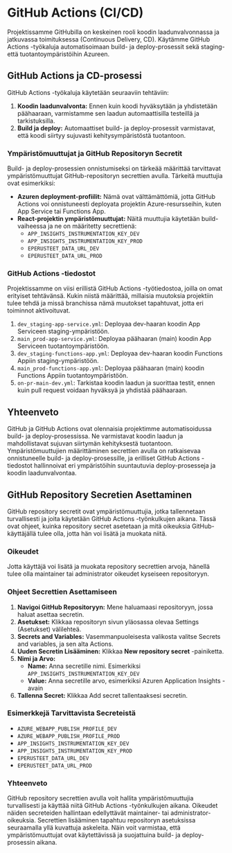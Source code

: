 # GitHub Actions (CI/CD)
Projektissamme GitHubilla on keskeinen rooli koodin laadunvalvonnassa ja jatkuvassa toimituksessa (Continuous Delivery, CD). Käytämme GitHub Actions -työkaluja automatisoimaan build- ja deploy-prosessit sekä staging- että tuotantoympäristöihin Azureen.

## GitHub Actions ja CD-prosessi
GitHub Actions -työkaluja käytetään seuraaviin tehtäviin:

1. **Koodin laadunvalvonta:** Ennen kuin koodi hyväksytään ja yhdistetään päähaaraan, varmistamme sen laadun automaattisilla testeillä ja tarkistuksilla.
2. **Build ja deploy:** Automaattiset build- ja deploy-prosessit varmistavat, että koodi siirtyy sujuvasti kehitysympäristöstä tuotantoon.

### Ympäristömuuttujat ja GitHub Repositoryn Secretit
Build- ja deploy-prosessien onnistumiseksi on tärkeää määrittää tarvittavat ympäristömuuttujat GitHub-repositoryn secrettien avulla. Tärkeitä muuttujia ovat esimerkiksi:

* **Azuren deployment-profiilit:** Nämä ovat välttämättömiä, jotta GitHub Actions voi onnistuneesti deployata projektin Azure-resursseihin, kuten App Service tai Functions App.
* **React-projektin ympäristömuuttujat:** Näitä muuttujia käytetään build-vaiheessa ja ne on määritetty secrettienä:
  * `APP_INSIGHTS_INSTRUMENTATION_KEY_DEV`
  * `APP_INSIGHTS_INSTRUMENTATION_KEY_PROD`
  * `EPERUSTEET_DATA_URL_DEV`
  * `EPERUSTEET_DATA_URL_PROD`

### GitHub Actions -tiedostot
Projektissamme on viisi erillistä GitHub Actions -työtiedostoa, joilla on omat erityiset tehtävänsä. Kukin niistä määrittää, millaisia muutoksia projektiin tulee tehdä ja missä branchissa nämä muutokset tapahtuvat, jotta eri toiminnot aktivoituvat.

1. `dev_staging-app-service.yml`: Deployaa dev-haaran koodin App Serviceen staging-ympäristöön.
2. `main_prod-app-service.yml`: Deployaa päähaaran (main) koodin App Serviceen tuotantoympäristöön.
3. `dev_staging-functions-app.yml`: Deployaa dev-haaran koodin Functions Appiin staging-ympäristöön.
4. `main_prod-functions-app.yml`: Deployaa päähaaran (main) koodin Functions Appiin tuotantoympäristöön.
5. `on-pr-main-dev.yml`: Tarkistaa koodin laadun ja suorittaa testit, ennen kuin pull request voidaan hyväksyä ja yhdistää päähaaraan.

## Yhteenveto
GitHub ja GitHub Actions ovat olennaisia projektimme automatisoidussa build- ja deploy-prosessissa. Ne varmistavat koodin laadun ja mahdollistavat sujuvan siirtymän kehityksestä tuotantoon. Ympäristömuuttujien määrittäminen secrettien avulla on ratkaisevaa onnistuneelle build- ja deploy-prosessille, ja erilliset GitHub Actions -tiedostot hallinnoivat eri ympäristöihin suuntautuvia deploy-prosesseja ja koodin laadunvalvontaa.

## GitHub Repository Secretien Asettaminen
GitHub repository secretit ovat ympäristömuuttujia, jotka tallennetaan turvallisesti ja joita käytetään GitHub Actions -työnkulkujen aikana. Tässä ovat ohjeet, kuinka repository secret asetetaan ja mitä oikeuksia GitHub-käyttäjällä tulee olla, jotta hän voi lisätä ja muokata niitä.

### Oikeudet
Jotta käyttäjä voi lisätä ja muokata repository secrettien arvoja, hänellä tulee olla maintainer tai administrator oikeudet kyseiseen repositoryyn.

### Ohjeet Secrettien Asettamiseen
1. **Navigoi GitHub Repositoryyn:**
    Mene haluamaasi repositoryyn, jossa haluat asettaa secretin.
2. **Asetukset:**
    Klikkaa repositoryn sivun yläosassa olevaa Settings (Asetukset) välilehteä.
3. **Secrets and Variables:**
    Vasemmanpuoleisesta valikosta valitse Secrets and variables, ja sen alta Actions.
4. **Uuden Secretin Lisääminen:**
    Klikkaa **New repository secret** -painiketta.
5. **Nimi ja Arvo:**
    * **Name:** Anna secretille nimi. Esimerkiksi `APP_INSIGHTS_INSTRUMENTATION_KEY_DEV`
    * **Value:** Anna secretille arvo, esimerkiksi Azuren Application Insights -avain
6. **Tallenna Secret:**
    Klikkaa Add secret tallentaaksesi secretin.

### Esimerkkejä Tarvittavista Secreteistä
* `AZURE_WEBAPP_PUBLISH_PROFILE_DEV`
* `AZURE_WEBAPP_PUBLISH_PROFILE_PROD`
* `APP_INSIGHTS_INSTRUMENTATION_KEY_DEV`
* `APP_INSIGHTS_INSTRUMENTATION_KEY_PROD`
* `EPERUSTEET_DATA_URL_DEV`
* `EPERUSTEET_DATA_URL_PROD`

### Yhteenveto
GitHub repository secrettien avulla voit hallita ympäristömuuttujia turvallisesti ja käyttää niitä GitHub Actions -työnkulkujen aikana. Oikeudet näiden secreteiden hallintaan edellyttävät maintainer- tai administrator-oikeuksia. Secrettien lisääminen tapahtuu repositoryn asetuksissa seuraamalla yllä kuvattuja askeleita. Näin voit varmistaa, että ympäristömuuttujat ovat käytettävissä ja suojattuina build- ja deploy-prosessin aikana.